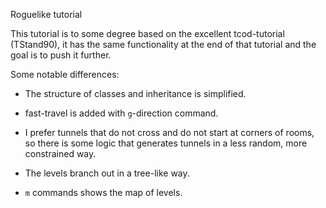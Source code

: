 Roguelike tutorial

This tutorial is to some degree based on the excellent tcod-tutorial (TStand90), it has the same functionality at the
end of that tutorial and the goal is to push it further.

Some notable differences:

 - The structure of classes and inheritance is simplified.

 - fast-travel is added with `g`-direction command.

 - I prefer tunnels that do not cross and do not start at corners of rooms, so there is some logic that generates
     tunnels in a less random, more constrained way.

 - The levels branch out in a tree-like way.

 - `m` commands shows the map of levels.
